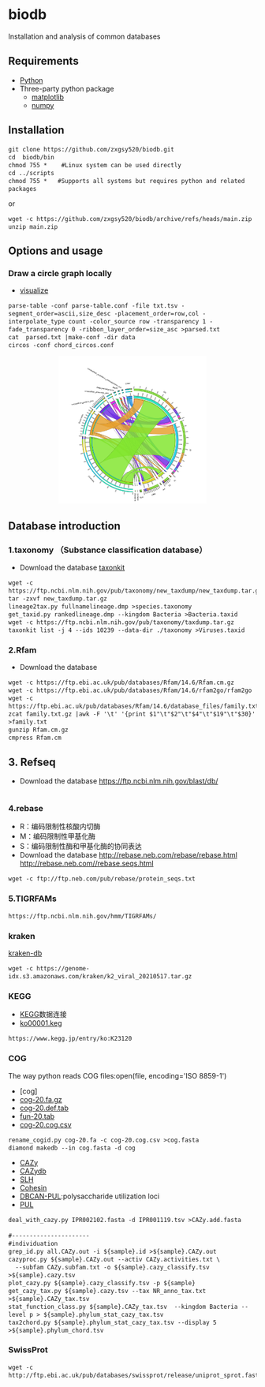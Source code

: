 # biodb
Installation and analysis of common databases

## Requirements
* [Python](https://www.python.org/)
* Three-party python package
  * [matplotlib](https://matplotlib.org/)
  * [numpy](https://numpy.org/doc/stable/index.html)
## Installation
```
git clone https://github.com/zxgsy520/biodb.git
cd  biodb/bin    
chmod 755 *    #Linux system can be used directly
cd ../scripts
chmod 755 *   #Supports all systems but requires python and related packages
```
or
```
wget -c https://github.com/zxgsy520/biodb/archive/refs/heads/main.zip
unzip main.zip

```
## Options and usage
### Draw a circle graph locally
* [visualize](http://mkweb.bcgsc.ca/tableviewer/visualize/)
```
parse-table -conf parse-table.conf -file txt.tsv -segment_order=ascii,size_desc -placement_order=row,col -interpolate_type count -color_source row -transparency 1 -fade_transparency 0 -ribbon_layer_order=size_asc >parsed.txt
cat  parsed.txt |make-conf -dir data
circos -conf chord_circos.conf 
```
<p align="center">
  <img src="https://github.com/zxgsy520/biodb/blob/main/docs/order_chord.svg" width = "300" height = "300" alt="Species functional circle diagram"/>
</p>

## Database introduction

### 1.taxonomy （Substance classification database）
* Download the database
[taxonkit](https://github.com/shenwei356/taxonkit)
```
wget -c https://ftp.ncbi.nlm.nih.gov/pub/taxonomy/new_taxdump/new_taxdump.tar.gz
tar -zxvf new_taxdump.tar.gz
lineage2tax.py fullnamelineage.dmp >species.taxonomy
get_taxid.py rankedlineage.dmp --kingdom Bacteria >Bacteria.taxid
wget -c https://ftp.ncbi.nlm.nih.gov/pub/taxonomy/taxdump.tar.gz
taxonkit list -j 4 --ids 10239 --data-dir ./taxonomy >Viruses.taxid

```


### 2.Rfam
* Download the database
```
wget -c https://ftp.ebi.ac.uk/pub/databases/Rfam/14.6/Rfam.cm.gz
wget -c https://ftp.ebi.ac.uk/pub/databases/Rfam/14.6/rfam2go/rfam2go
wget -c https://ftp.ebi.ac.uk/pub/databases/Rfam/14.6/database_files/family.txt.gz
zcat family.txt.gz |awk -F '\t' '{print $1"\t"$2"\t"$4"\t"$19"\t"$30}' >family.txt
gunzip Rfam.cm.gz
cmpress Rfam.cm
```
## 3. Refseq
* Download the database
https://ftp.ncbi.nlm.nih.gov/blast/db/
```

```

### 4.rebase
* R：编码限制性核酸内切酶
* M：编码限制性甲基化酶
* S：编码限制性酶和甲基化酶的协同表达
* Download the database
http://rebase.neb.com/rebase/rebase.html
http://rebase.neb.com//rebase.seqs.html
```
wget -c ftp://ftp.neb.com/pub/rebase/protein_seqs.txt
```

### 5.TIGRFAMs
```
https://ftp.ncbi.nlm.nih.gov/hmm/TIGRFAMs/
```


### kraken
[kraken-db](https://benlangmead.github.io/aws-indexes/k2)
```
wget -c https://genome-idx.s3.amazonaws.com/kraken/k2_viral_20210517.tar.gz

```

### KEGG
* [KEGG](https://www.kegg.jp/)数据连接
* [ko00001.keg](https://www.kegg.jp/brite/ko00001)
```
https://www.kegg.jp/entry/ko:K23120
```
### COG
The way python reads COG files:open(file, encoding='ISO 8859-1')
* [cog]
* [cog-20.fa.gz](https://ftp.ncbi.nih.gov/pub/COG/COG2020/data/cog-20.fa.gz)
* [cog-20.def.tab](https://ftp.ncbi.nih.gov/pub/COG/COG2020/data/cog-20.def.tab)
* [fun-20.tab](https://ftp.ncbi.nih.gov/pub/COG/COG2020/data/fun-20.tab)
* [cog-20.cog.csv](https://ftp.ncbi.nih.gov/pub/COG/COG2020/data/cog-20.cog.csv)
```
rename_cogid.py cog-20.fa -c cog-20.cog.csv >cog.fasta
diamond makedb --in cog.fasta -d cog

```

* [CAZy](http://www.cazy.org/)
* [CAZydb](https://bcb.unl.edu/dbCAN2/download/Databases/)
* [SLH](https://www.ebi.ac.uk/interpro/entry/IPR001119)
* [Cohesin](https://www.ebi.ac.uk/interpro/entry/IPR002102)
* [DBCAN-PUL](https://bcb.unl.edu/dbcan_pul/Webserver/static/DBCAN-PUL/):polysaccharide utilization loci
* [PUL](https://bcb.unl.edu/dbcan_pul/Webserver/static/DBCAN-PUL/PUL.faa)
```
deal_with_cazy.py IPR002102.fasta -d IPR001119.tsv >CAZy.add.fasta

#----------------------
#individuation
grep_id.py all.CAZy.out -i ${sample}.id >${sample}.CAZy.out
cazyproc.py ${sample}.CAZy.out --activ CAZy.activities.txt \
  --subfam CAZy.subfam.txt -o ${sample}.cazy_classify.tsv >${sample}.cazy.tsv
plot_cazy.py ${sample}.cazy_classify.tsv -p ${sample}
get_cazy_tax.py ${sample}.cazy.tsv --tax NR_anno_tax.txt >${sample}.CAZy_tax.tsv
stat_function_class.py ${sample}.CAZy_tax.tsv  --kingdom Bacteria --level p > ${sample}.phylum_stat_cazy_tax.tsv
tax2chord.py ${sample}.phylum_stat_cazy_tax.tsv --display 5 >${sample}.phylum_chord.tsv
```
### SwissProt
```
wget -c http://ftp.ebi.ac.uk/pub/databases/swissprot/release/uniprot_sprot.fasta.gz
```

